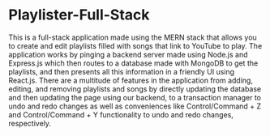 # Playlister-Full-Stack

This is a full-stack application made using the MERN stack that allows you to create and edit playlists filled with songs that link to YouTube to play.
The application works by pinging a backend server made using Node.js and Express.js which then routes to a database made with MongoDB to get the playlists, and then presents all this information in a friendly UI using React.js. There are a multitude of features in the application from adding, editing, and removing playlists and songs by directly updating the database and then updating the page using our backend, to a transaction manager to undo and redo changes as well as conveniences like Control/Command + Z and Control/Command + Y functionality to undo and redo changes, respectively. 
